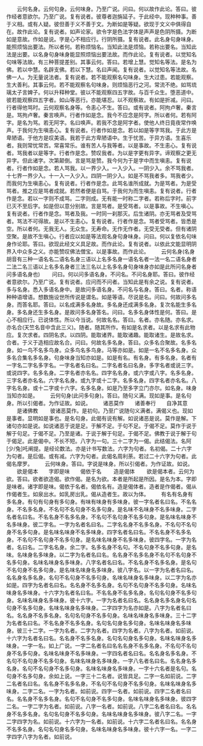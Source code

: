 <!-- { "loadSidebar": true } -->
　　云何名身。云何句身。云何味身。乃至广说。问曰。何以故作此论。答曰。彼作经者意欲尔。乃至广说。复有说者。彼尊者迦旃延子。于此经中。现种种事。善于义相。或有人疑。彼但善于义不善于文。为断如是等疑。欲现于文义中俱得自在。故作此论。复有说者。如声论家。欲令字是色法字体是声声是色阴所摄。为断如是意故。作如是说。字是心不相应行。行阴所摄。复有说者。此名身句身味身。能照烦恼出要法。所以者何。若称烦恼名。当知此法是烦恼。若称出要名。当知此法是出要。以名身句身味身能显照烦恼出要法故。而作此论。复有说者。以觉知名句味等法故。有三种菩提差别。其事云何。答曰。若增上慧。觉知名等法。是名为佛。若以中慧。名辟支佛。若以下慧。名曰声闻。复有说者。以觉知名等法故。名佛一人。为无量说法者。复有说者。若不能观察名句味身。生大过患。若能观察。生大善利。其事云何。若不能观察名句味身。则烦恼恶行之河。常流不绝。如骂琉璃太子言婢子。何以升释种堂。彼以不能观察四五字故。与百千众生。堕恶道中。彼若能观察四五字者。如山等恶行。亦能堪忍。以不观察故。有如是折减。问曰。行者得他骂时。云何观察名身等。令恚心不生。答曰。或有说者。阿拘卢奢。秦言是。骂拘卢奢。秦言唤声。行者作如是念。我今不应念是阿字。所以者何。若有阿字。是名为骂。若无阿字。名曰唤声。若我不念是阿字者。使他人终日竟夜常作唤声。于我何为生嗔恚心。复有说者。行者作如是念。若以如是等字骂我。于此方是卑陋语。于他方是叹美语。我若于此方卑陋语中。生于忧苦。于异方语。生喜乐者。我则常忧常苦。常喜常乐。谁有苦人与我等者。以是事故。不生恚心。复有说者。骂我者以是等字。行者作是念。赞叹我者。为以是字更有异字。谛观察之更无异字。但此诸字。次第颠倒。言是骂是赞。我今何为于是字中而生嗔恚。复有说者。行者作如是念。若人骂我。以一界少入。一入少入。一阴少入。余不骂我者。十七界一界少入。十一入一入少入。四阴一阴少入。如是不骂我者多。骂我者少。而我何为生嗔恚心。复有说者。行者作是念。此骂名谁所成就。为是骂者。为是受骂者。推之应是骂者成就。若然者便是自骂。于我何为而生嗔恚。复有说者。行者作是念。若以一字则不成骂。二字则成。无有能一时称二字者。若称后字时。前字已灭不至后字。如是但以意分别故。言是骂者。是受骂者。以是事故。不生嗔心。复有说者。行者作是念。骂者及我。一时同一刹那灭。后生诸阴。亦无骂者及受骂者。骂法不可得故。是以不生恚心。复有说者。行者作是念。骂者受骂者。皆悉是空。所以者何。无我无人。无众生。无寿命。无作无作者。无受无受者。但有诸阴空聚。是故不生嗔心。行者应以如是等法观名身句身味身。问曰。何以复依名句味身作论耶。答曰。欲现此经文义具足故。而作此论。复有说者。以依此文能显明阴界入中众多之义。亦能赞叹佛法僧宝。以是事故。而作此论。
　　云何名身(名身胡音有三种一语名名二语名名身三语以上名多名身一语名名者一法一名二语名身者二法二名三语以上名多名身者三法三名以上名多名身句身味身亦如是此所问名身者问多语名身也)
　　问曰。何以问多语名身。不问名。不问名身耶。答曰。彼作经者意欲尔。乃至广说。复有说者。应问而不问者。当知此是有余之说。复有说者。多与名身。悉入多语名身中。是故问多语名身。不问名与名身。答曰。名者。称语种种语增语。想数施设世所传说是谓名。如是等语。尽说是名。问曰。何故问多名身。而答名耶。答曰。以名成满多名身故。多名身还成满多名身。复次名能生多名身。多名身还生多名身。是故问多名身答名。问曰。名多名身体性是何。答曰。是心不相应行。已说体性。所以今当说。何故名名。答曰。名者。亦名随。亦名求。亦名合(天竺名音中含此三义)。随者。随其所作。有如是名求者。以是名求有此物应。复次求者。四阴名求。以四阴。能取诸界。能取诸趣。能取诸生。是故名求。合者。于义于造相应故名合。问曰。何故名多名身。答曰。众多名合聚故。名多名身。如一鸟不名多鸟身。众多鸟名多鸟身。马等亦如是。如是一名不名多名身。众多名合集名多名身。句身味身当知亦如是。如是有名。有名身。有多名身。名者有一字名二字名多字名。一字名者名曰名。二字名者名曰名身。多字名者或说三字。或说四字。名多名身。二字名者亦名名。四字名名身。或六字或八字。名多名身。三字名者亦名名。六字名名身。或九字或十二字。名多名身。四字名者亦名名。八字名名身。或十二字或十六字。名多名身。如是乃至多字立门亦尔。如名身。味身当知亦如是。
　　云何句身(此问多句身)。答曰。随句义满。现如是事。是名句身。所以引偈者。为作证故。如说。
　　诸恶莫作　　诸善奉行　　自净其意
　　是诸佛教
　　彼诸恶莫作。是初句。乃至广说随句义满者。满偈义也。现如是事者。显明如是事也。是名句身。此偈有说有解。如说诸恶是说。莫作是解。下诸句亦如是说。如说诸恶于说是足。于解不足。于句不足。于偈不足。莫作于说于解于句足。于偈不足。乃至是诸。于说于解于句足。于偈不足。佛教于说于解于句于偈足。此是偈中。不长不短。八字为一句。三十二字为一偈。此结偈法。名阿[少/兔]吒阐提。是经论数法。亦是计书写数法。六字为句者。名初偈。二十六字为句者。是后偈。或有减。六字为句者。此偈名周利荼。若过二十六字为句者。此偈名摩罗。
　　云何味身。答曰。字说是味身。所以引偈者。为作证故。如说。
　　欲是偈本　　字即是味　　偈依于名
　　造是偈体
　　欲是偈本者。云何为欲。答曰。欲者欲造偈。欲作偈。是名为欲。本者是所起是所因。是名为本。字即是味者。诸字即是味。偈依于名者。偈依名有。造是偈体者。造者是作偈者。偈从作偈者生。如泉出水。如乳房出乳。偈从造者生。故以为体。
　　有名有名身有多名身。有句有句身有多句身。有味有味身有多味身。彼一字名者名曰名。不名名身。不名多名身。不名句不名句身不名多句身。是名味不名味身不名多味身。二字名者名曰名。不名名身不名多名身。不名句不名句身不名多句身。是名味名味身不名多味身。彼二字名。一字为名者名曰名。二字名名身不名多名身。不名句不名句身不名多句身。是名味名味身不名多味身。四字名者名曰名。不名名身不名多名身。不名句不名句身不名多句身。是名味名味身不名多味身。彼四字名。一字为名者。名曰名。二字名名身。余二字。名多名身不名句。不名句身不名多句身。是名味。名味身名多味身。以二字为名者名曰名。名名身不名多名身不名句不名句身不名多句身。名味名味身名多味身。八字名者名曰名。不名名身不名多名身。是名句不名句身不名多句身。是名味名味身名多味身。彼八字名。以一字为名者名曰名。名名身名多名身。名句不名句身不名多句身。名味名味身名多味身。以二字为名亦如是。四字为名者名曰名。名名身不名多名身。名句不名句身不名多句身。名味名味身名多味身。十六字为名者名曰名。不名名身不名多名身。名句名句身不名多句身。名味名味身名多味身。彼十六字。一字为名者名曰名。名名身名多名身名句名句身不名多句身。名味名味身名多味身。二字四字为名亦如是。八字为名者名曰名。名名身不名多名身。名句名句身不名多句身。名味名味身名多味身。三十二字为名者名曰名。不名名身不名多名身。名句名句身名多句身。名味名味身名多味身。彼三十二字。一字为名者。二字为名者。四字为名者。八字为名者。如前说。十六字为名者名曰名。名名身不名多名身。名句名句身名多句身。名味名味身名多味身。一字一名。如上广说。一字二名者名曰名名名身不名多名身。不名句不名句身不名多句身。名味名味身不名多味身。一字四名者名曰名。名名身名多名身。不名句不名句身不名多句身。名味名味身名多味身。一字八名者名曰名。名名身名多名身。名句不名句身不名多句身。名味名味身名多味身。一字十六名者是名句。名句身不名多句身。余如上说。一字三十二名者。说皆具足。二字一名如前说。二字二名者名曰名。名名身不名多名身。不名句不名句身不名多句身。名味名味身名多味身。二字二名。一字为名者。如前说。四字一名者。如前说。四字二名者名曰名。名名身不名多名身。名句不名句身不名多句身。名味名味身名多味身。彼四字二名。一字二字为名者。如前说。八字一名者。如前说。八字二名者名曰名。名名身不名多名身。名句名句身不名多句身。名味名味身名多味身。彼八字二名。一字二字四字为名。如前说。十六字为一名者。如前说。十六字二名者名曰名。名名身不名多名身。名句名句身名多句身。名味名味身名多味身。彼十六字一名。一字二字四字八字为名者。如前说。
